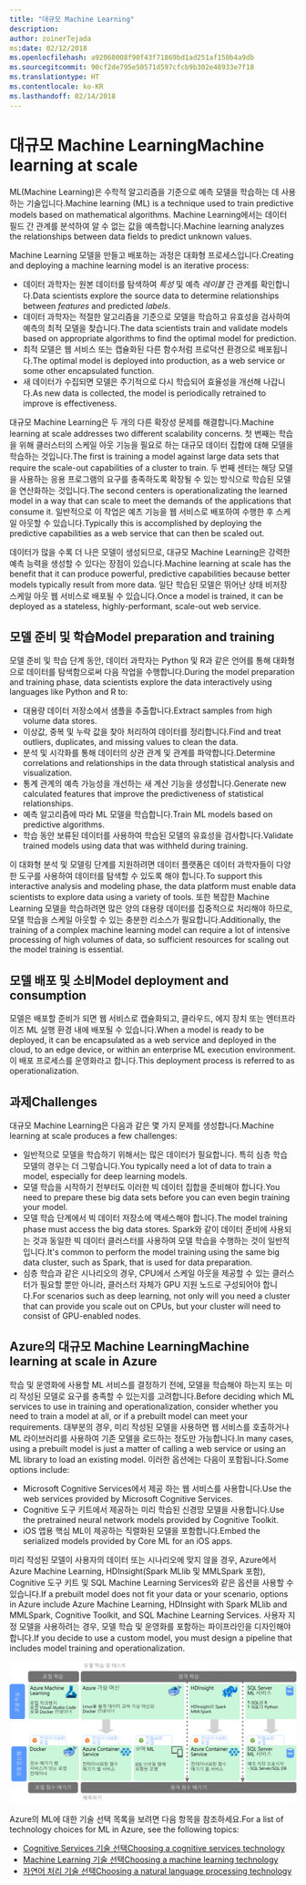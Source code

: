 ```yaml
---
title: "대규모 Machine Learning"
description: 
author: zoinerTejada
ms:date: 02/12/2018
ms.openlocfilehash: a92060008f90f43f71869bd1ad251af150b4a9db
ms.sourcegitcommit: 90cf2de795e50571d597cfcb9b302e48933e7f18
ms.translationtype: HT
ms.contentlocale: ko-KR
ms.lasthandoff: 02/14/2018
---
```

# <a name="machine-learning-at-scale"></a><span data-ttu-id="89ed3-102">대규모 Machine Learning</span><span class="sxs-lookup"><span data-stu-id="89ed3-102">Machine learning at scale</span></span>

<span data-ttu-id="89ed3-103">ML(Machine Learning)은 수학적 알고리즘을 기준으로 예측 모델을 학습하는 데 사용하는 기술입니다.</span><span class="sxs-lookup"><span data-stu-id="89ed3-103">Machine learning (ML) is a technique used to train predictive models based on mathematical algorithms.</span></span> <span data-ttu-id="89ed3-104">Machine Learning에서는 데이터 필드 간 관계를 분석하여 알 수 없는 값을 예측합니다.</span><span class="sxs-lookup"><span data-stu-id="89ed3-104">Machine learning analyzes the relationships between data fields to predict unknown values.</span></span>

<span data-ttu-id="89ed3-105">Machine Learning 모델을 만들고 배포하는 과정은 대화형 프로세스입니다.</span><span class="sxs-lookup"><span data-stu-id="89ed3-105">Creating and deploying a machine learning model is an iterative process:</span></span>

* <span data-ttu-id="89ed3-106">데이터 과학자는 원본 데이터를 탐색하여 *특성* 및 예측 *레이블* 간 관계를 확인합니다.</span><span class="sxs-lookup"><span data-stu-id="89ed3-106">Data scientists explore the source data to determine relationships between *features* and predicted *labels*.</span></span>
* <span data-ttu-id="89ed3-107">데이터 과학자는 적절한 알고리즘을 기준으로 모델을 학습하고 유효성을 검사하여 예측의 최적 모델을 찾습니다.</span><span class="sxs-lookup"><span data-stu-id="89ed3-107">The data scientists train and validate models based on appropriate algorithms to find the optimal model for prediction.</span></span>
* <span data-ttu-id="89ed3-108">최적 모델은 웹 서비스 또는 캡슐화된 다른 함수처럼 프로덕션 환경으로 배포됩니다.</span><span class="sxs-lookup"><span data-stu-id="89ed3-108">The optimal model is deployed into production, as a web service or some other encapsulated function.</span></span>
* <span data-ttu-id="89ed3-109">새 데이터가 수집되면 모델은 주기적으로 다시 학습되어 효율성을 개선해 나갑니다.</span><span class="sxs-lookup"><span data-stu-id="89ed3-109">As new data is collected, the model is periodically retrained to improve is effectiveness.</span></span>

<span data-ttu-id="89ed3-110">대규모 Machine Learning은 두 개의 다른 확장성 문제를 해결합니다.</span><span class="sxs-lookup"><span data-stu-id="89ed3-110">Machine learning at scale addresses two different scalability concerns.</span></span> <span data-ttu-id="89ed3-111">첫 번째는 학습을 위해 클러스터의 스케일 아웃 기능을 필요로 하는 대규모 데이터 집합에 대해 모델을 학습하는 것입니다.</span><span class="sxs-lookup"><span data-stu-id="89ed3-111">The first is training a model against large data sets that require the scale-out capabilities of a cluster to train.</span></span> <span data-ttu-id="89ed3-112">두 번째 센터는 해당 모델을 사용하는 응용 프로그램의 요구를 충족하도록 확장될 수 있는 방식으로 학습된 모델을 연산화하는 것입니다.</span><span class="sxs-lookup"><span data-stu-id="89ed3-112">The second centers is operationalizating the learned model in a way that can scale to meet the demands of the applications that consume it.</span></span> <span data-ttu-id="89ed3-113">일반적으로 이 작업은 예츠 기능을 웹 서비스로 배포하여 수행한 후 스케일 아웃할 수 있습니다.</span><span class="sxs-lookup"><span data-stu-id="89ed3-113">Typically this is accomplished by deploying the predictive capabilities as a web service that can then be scaled out.</span></span>

<span data-ttu-id="89ed3-114">데이터가 많을 수록 더 나은 모델이 생성되므로, 대규모 Machine Learning은 강력한 예측 능력을 생성할 수 있다는 장점이 있습니다.</span><span class="sxs-lookup"><span data-stu-id="89ed3-114">Machine learning at scale has the benefit that it can produce powerful, predictive capabilities because better models typically result from more data.</span></span> <span data-ttu-id="89ed3-115">일단 학습된 모델은 뛰어난 상태 비저장 스케일 아웃 웹 서비스로 배포될 수 있습니다.</span><span class="sxs-lookup"><span data-stu-id="89ed3-115">Once a model is trained, it can be deployed as a stateless, highly-performant, scale-out web service.</span></span> 

## <a name="model-preparation-and-training"></a><span data-ttu-id="89ed3-116">모델 준비 및 학습</span><span class="sxs-lookup"><span data-stu-id="89ed3-116">Model preparation and training</span></span>

<span data-ttu-id="89ed3-117">모델 준비 및 학습 단계 동안, 데이터 과학자는 Python 및 R과 같은 언어를 통해 대화형으로 데이터를 탐색함으로써 다음 작업을 수행합니다.</span><span class="sxs-lookup"><span data-stu-id="89ed3-117">During the model preparation and training phase, data scientists explore the data interactively using languages like Python and R to:</span></span>

* <span data-ttu-id="89ed3-118">대용량 데이터 저장소에서 샘플을 추출합니다.</span><span class="sxs-lookup"><span data-stu-id="89ed3-118">Extract samples from high volume data stores.</span></span>
* <span data-ttu-id="89ed3-119">이상값, 중복 및 누락 값을 찾아 처리하여 데이터를 정리합니다.</span><span class="sxs-lookup"><span data-stu-id="89ed3-119">Find and treat outliers, duplicates, and missing values to clean the data.</span></span>
* <span data-ttu-id="89ed3-120">분석 및 시각화를 통해 데이터의 상관 관계 및 관계를 파악합니다.</span><span class="sxs-lookup"><span data-stu-id="89ed3-120">Determine correlations and relationships in the data through statistical analysis and visualization.</span></span>
* <span data-ttu-id="89ed3-121">통계 관계의 예측 가능성을 개선하는 새 계산 기능을 생성합니다.</span><span class="sxs-lookup"><span data-stu-id="89ed3-121">Generate new calculated features that improve the predictiveness of statistical relationships.</span></span>
* <span data-ttu-id="89ed3-122">예측 알고리즘에 따라 ML 모델을 학습합니다.</span><span class="sxs-lookup"><span data-stu-id="89ed3-122">Train ML models based on predictive algorithms.</span></span>
* <span data-ttu-id="89ed3-123">학습 동안 보류된 데이터를 사용하여 학습된 모델의 유효성을 검사합니다.</span><span class="sxs-lookup"><span data-stu-id="89ed3-123">Validate trained models using data that was withheld during training.</span></span>

<span data-ttu-id="89ed3-124">이 대화형 분석 및 모델링 단계를 지원하려면 데이터 플랫폼은 데이터 과학자들이 다양한 도구를 사용하여 데이터를 탐색할 수 있도록 해야 합니다.</span><span class="sxs-lookup"><span data-stu-id="89ed3-124">To support this interactive analysis and modeling phase, the data platform must enable data scientists to explore data using a variety of tools.</span></span> <span data-ttu-id="89ed3-125">또한 복잡한 Machine Learning 모델을 학습하려면 많은 양의 대용량 데이터를 집중적으로 처리해야 하므로, 모델 학습을 스케일 아웃할 수 있는 충분한 리소스가 필요합니다.</span><span class="sxs-lookup"><span data-stu-id="89ed3-125">Additionally, the training of a complex machine learning model can require a lot of intensive processing of high volumes of data, so sufficient resources for scaling out the model training is essential.</span></span>

## <a name="model-deployment-and-consumption"></a><span data-ttu-id="89ed3-126">모델 배포 및 소비</span><span class="sxs-lookup"><span data-stu-id="89ed3-126">Model deployment and consumption</span></span>

<span data-ttu-id="89ed3-127">모델은 배포할 준비가 되면 웹 서비스로 캡슐화되고, 클라우드, 에지 장치 또는 엔터프라이즈 ML 실행 환경 내에 배포될 수 있습니다.</span><span class="sxs-lookup"><span data-stu-id="89ed3-127">When a model is ready to be deployed, it can be encapsulated as a web service and deployed in the cloud, to an edge device, or within an enterprise ML execution environment.</span></span> <span data-ttu-id="89ed3-128">이 배포 프로세스를 운영화라고 합니다.</span><span class="sxs-lookup"><span data-stu-id="89ed3-128">This deployment process is referred to as operationalization.</span></span>

## <a name="challenges"></a><span data-ttu-id="89ed3-129">과제</span><span class="sxs-lookup"><span data-stu-id="89ed3-129">Challenges</span></span>

<span data-ttu-id="89ed3-130">대규모 Machine Learning은 다음과 같은 몇 가지 문제를 생성합니다.</span><span class="sxs-lookup"><span data-stu-id="89ed3-130">Machine learning at scale produces a few challenges:</span></span>

- <span data-ttu-id="89ed3-131">일반적으로 모델을 학습하기 위해서는 많은 데이터가 필요합니다. 특히 심층 학습 모델의 경우는 더 그렇습니다.</span><span class="sxs-lookup"><span data-stu-id="89ed3-131">You typically need a lot of data to train a model, especially for deep learning models.</span></span>
- <span data-ttu-id="89ed3-132">모델 학습을 시작하기 전부터도 이러한 빅 데이터 집합을 준비해야 합니다.</span><span class="sxs-lookup"><span data-stu-id="89ed3-132">You need to prepare these big data sets before you can even begin training your model.</span></span>
- <span data-ttu-id="89ed3-133">모델 학습 단계에서 빅 데이터 저장소에 액세스해야 합니다.</span><span class="sxs-lookup"><span data-stu-id="89ed3-133">The model training phase must access the big data stores.</span></span> <span data-ttu-id="89ed3-134">Spark와 같이 데이터 준비에 사용되는 것과 동일한 빅 데이터 클러스터를 사용하여 모델 학습을 수행하는 것이 일반적입니다.</span><span class="sxs-lookup"><span data-stu-id="89ed3-134">It's common to perform the model training using the same big data cluster, such as Spark, that is used for data preparation.</span></span> 
- <span data-ttu-id="89ed3-135">심층 학습과 같은 시나리오의 경우, CPU에서 스케일 아웃을 제공할 수 있는 클러스터가 필요할 뿐만 아니라, 클러스터 자체가 GPU 지원 노드로 구성되어야 합니다.</span><span class="sxs-lookup"><span data-stu-id="89ed3-135">For scenarios such as deep learning, not only will you need a cluster that can provide you scale out on CPUs, but your cluster will need to consist of GPU-enabled nodes.</span></span>

## <a name="machine-learning-at-scale-in-azure"></a><span data-ttu-id="89ed3-136">Azure의 대규모 Machine Learning</span><span class="sxs-lookup"><span data-stu-id="89ed3-136">Machine learning at scale in Azure</span></span>

<span data-ttu-id="89ed3-137">학습 및 운영화에 사용할 ML 서비스를 결정하기 전에, 모델을 학습해야 하는지 또는 미리 작성된 모델로 요구를 충족할 수 있는지를 고려합니다.</span><span class="sxs-lookup"><span data-stu-id="89ed3-137">Before deciding which ML services to use in training and operationalization, consider whether you need to train a model at all, or if a prebuilt model can meet your requirements.</span></span> <span data-ttu-id="89ed3-138">대부분의 경우, 미리 작성된 모델을 사용하면 웹 서비스를 호출하거나 ML 라이브러리를 사용하여 기존 모델을 로드하는 정도만 가능합니다.</span><span class="sxs-lookup"><span data-stu-id="89ed3-138">In many cases, using a prebuilt model is just a matter of calling a web service or using an ML library to load an existing model.</span></span> <span data-ttu-id="89ed3-139">이러한 옵션에는 다음이 포함됩니다.</span><span class="sxs-lookup"><span data-stu-id="89ed3-139">Some options include:</span></span> 

- <span data-ttu-id="89ed3-140">Microsoft Cognitive Services에서 제공 하는 웹 서비스를 사용합니다.</span><span class="sxs-lookup"><span data-stu-id="89ed3-140">Use the web services provided by Microsoft Cognitive Services.</span></span>
- <span data-ttu-id="89ed3-141">Cognitive 도구 키트에서 제공하는 미리 학습된 신경망 모델을 사용합니다.</span><span class="sxs-lookup"><span data-stu-id="89ed3-141">Use the pretrained neural network models provided by Cognitive Toolkit.</span></span>
- <span data-ttu-id="89ed3-142">iOS 앱용 핵심 ML이 제공하는 직렬화된 모델을 포함합니다.</span><span class="sxs-lookup"><span data-stu-id="89ed3-142">Embed the serialized models provided by Core ML for an iOS apps.</span></span> 

<span data-ttu-id="89ed3-143">미리 작성된 모델이 사용자의 데이터 또는 시나리오에 맞지 않을 경우, Azure에서 Azure Machine Learning, HDInsight(Spark MLlib 및 MMLSpark 포함), Cognitive 도구 키트 및 SQL Machine Learning Services와 같은 옵션을 사용할 수 있습니다.</span><span class="sxs-lookup"><span data-stu-id="89ed3-143">If a prebuilt model does not fit your data or your scenario, options in Azure include Azure Machine Learning, HDInsight with Spark MLlib and MMLSpark, Cognitive Toolkit, and SQL Machine Learning Services.</span></span> <span data-ttu-id="89ed3-144">사용자 지정 모델을 사용하려는 경우, 모델 학습 및 운영화를 포함하는 파이프라인을 디자인해야 합니다.</span><span class="sxs-lookup"><span data-stu-id="89ed3-144">If you decide to use a custom model, you must design a pipeline that includes model training and operationalization.</span></span> 

![Azure의 모델 옵션](./images/machine-learning-model-training-and-deployment.png)

<span data-ttu-id="89ed3-146">Azure의 ML에 대한 기술 선택 목록을 보려면 다음 항목을 참조하세요.</span><span class="sxs-lookup"><span data-stu-id="89ed3-146">For a list of technology choices for ML in Azure, see the following topics:</span></span>

- [<span data-ttu-id="89ed3-147">Cognitive Services 기술 선택</span><span class="sxs-lookup"><span data-stu-id="89ed3-147">Choosing a cognitive services technology</span></span>](../technology-choices/cognitive-services.md)
- [<span data-ttu-id="89ed3-148">Machine Learning 기술 선택</span><span class="sxs-lookup"><span data-stu-id="89ed3-148">Choosing a machine learning technology</span></span>](../technology-choices/data-science-and-machine-learning.md)
- [<span data-ttu-id="89ed3-149">자연어 처리 기술 선택</span><span class="sxs-lookup"><span data-stu-id="89ed3-149">Choosing a natural language processing technology</span></span>](../technology-choices/natural-language-processing.md)
